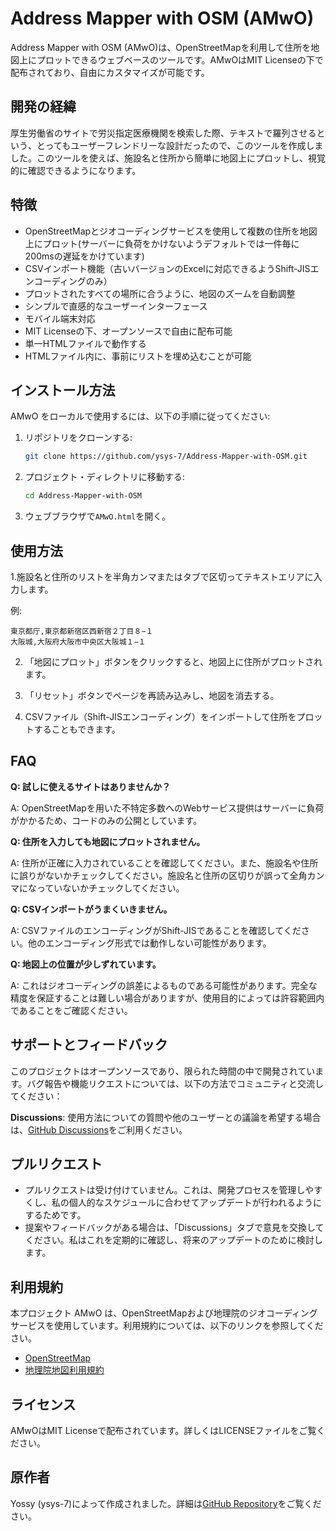 # Address Mapper with OSM (AMwO)

Address Mapper with OSM (AMwO)は、OpenStreetMapを利用して住所を地図上にプロットできるウェブベースのツールです。AMwOはMIT Licenseの下で配布されており、自由にカスタマイズが可能です。

## 開発の経緯

厚生労働省のサイトで労災指定医療機関を検索した際、テキストで羅列させるという、とってもユーザーフレンドリーな設計だったので、このツールを作成しました。このツールを使えば、施設名と住所から簡単に地図上にプロットし、視覚的に確認できるようになります。

## 特徴

- OpenStreetMapとジオコーディングサービスを使用して複数の住所を地図上にプロット(サーバーに負荷をかけないようデフォルトでは一件毎に200msの遅延をかけています)
- CSVインポート機能（古いバージョンのExcelに対応できるようShift-JISエンコーディングのみ）
- プロットされたすべての場所に合うように、地図のズームを自動調整
- シンプルで直感的なユーザーインターフェース
- モバイル端末対応
- MIT Licenseの下、オープンソースで自由に配布可能
- 単一HTMLファイルで動作する
- HTMLファイル内に、事前にリストを埋め込むことが可能

## インストール方法

AMwO をローカルで使用するには、以下の手順に従ってください:

1. リポジトリをクローンする:
   
   ```sh
   git clone https://github.com/ysys-7/Address-Mapper-with-OSM.git
   ```

2. プロジェクト・ディレクトリに移動する:
   
   ```sh
   cd Address-Mapper-with-OSM
   ```

3. ウェブブラウザで`AMwO.html`を開く。

## 使用方法

1.施設名と住所のリストを半角カンマまたはタブで区切ってテキストエリアに入力します。

例:

```plaintext
東京都庁,東京都新宿区西新宿２丁目８−１
大阪城,大阪府大阪市中央区大阪城１−１
```

2. 「地図にプロット」ボタンをクリックすると、地図上に住所がプロットされます。

3. 「リセット」ボタンでページを再読み込みし、地図を消去する。

4. CSVファイル（Shift-JISエンコーディング）をインポートして住所をプロットすることもできます。

## FAQ

**Q: 試しに使えるサイトはありませんか？**

A: OpenStreetMapを用いた不特定多数へのWebサービス提供はサーバーに負荷がかかるため、コードのみの公開としています。

**Q: 住所を入力しても地図にプロットされません。**

A: 住所が正確に入力されていることを確認してください。また、施設名や住所に誤りがないかチェックしてください。施設名と住所の区切りが誤って全角カンマになっていないかチェックしてください。

**Q: CSVインポートがうまくいきません。**

A: CSVファイルのエンコーディングがShift-JISであることを確認してください。他のエンコーディング形式では動作しない可能性があります。

**Q: 地図上の位置が少しずれています。**

A: これはジオコーディングの誤差によるものである可能性があります。完全な精度を保証することは難しい場合がありますが、使用目的によっては許容範囲内であることをご確認ください。

## サポートとフィードバック

このプロジェクトはオープンソースであり、限られた時間の中で開発されています。バグ報告や機能リクエストについては、以下の方法でコミュニティと交流してください：

**Discussions**: 使用方法についての質問や他のユーザーとの議論を希望する場合は、[GitHub Discussions](https://github.com/ysys-7/Address-Mapper-with-OSM/discussions)をご利用ください。

## プルリクエスト

- プルリクエストは受け付けていません。これは、開発プロセスを管理しやすくし、私の個人的なスケジュールに合わせてアップデートが行われるようにするためです。
- 提案やフィードバックがある場合は、「Discussions」タブで意見を交換してください。私はこれを定期的に確認し、将来のアップデートのために検討します。

## 利用規約

本プロジェクト AMwO は、OpenStreetMapおよび地理院のジオコーディングサービスを使用しています。利用規約については、以下のリンクを参照してください。

- [OpenStreetMap](https://wiki.openstreetmap.org/wiki/JA:%E3%82%BF%E3%82%A4%E3%83%AB%E5%88%A9%E7%94%A8%E8%A6%8F%E7%B4%84)
- [地理院地図利用規約](https://www.OSM.go.jp/kikakuchousei/kikakuchousei40182.html)

## ライセンス

AMwOはMIT Licenseで配布されています。詳しくはLICENSEファイルをご覧ください。

## 原作者

Yossy (ysys-7)によって作成されました。詳細は[GitHub Repository](https://github.com/ysys-7/Address-Mapper-with-OSM)をご覧ください。
